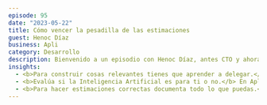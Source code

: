 ```yaml
---
episode: 95
date: "2023-05-22"
title: Cómo vencer la pesadilla de las estimaciones
guest: Henoc Díaz
business: Apli
category: Desarrollo
description: Bienvenido a un episodio con Henoc Díaz, antes CTO y ahora Sr. Software Engineer en Apli, una SaaS de reclutamiento y retención de talento Latinoamericana que opera en más de 6 países.
insights:
  - <b>Para construir cosas relevantes tienes que aprender a delegar.</b> Henoc nos cuenta cómo al vencer el reto de delegar tareas importantes desbloqueó una nueva herramienta para avanzar con sus objetivos.
  - <b>Evalúa si la Inteligencia Artificial es para ti o no.</b> En Apli nunca dejan de investigar nuevas tecnologías. Sin embargo, no se dejan llevar por las tendencias sino por lo que escuchan de sus usuarios y descubriendo lo que necesitan realmente.
  - <b>Para hacer estimaciones correctas documenta todo lo que puedas.</b> Henoc recomienda tener tickets (que son las peticiones técnicas que haces a un desarrollador, así como las órdenes de una cocina) a los que no les falte información para reducir el rango de error de los programadores al estimar sus tiempos de desarrollo.
---
```

